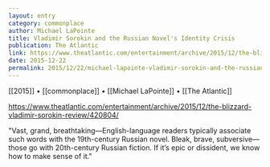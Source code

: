 ```yaml
---
layout: entry
category: commonplace
author: Michael LaPointe
title: Vladimir Sorokin and the Russian Novel's Identity Crisis
publication: The Atlantic
link: https://www.theatlantic.com/entertainment/archive/2015/12/the-blizzard-vladimir-sorokin-review/420804/
date: 2015-12-22
permalink: 2015/12/22/michael-lapointe-vladimir-sorokin-and-the-russian-novels-identity-crisis
---
```


[[2015]] • [[commonplace]] • [[Michael LaPointe]] • [[The Atlantic]]

https://www.theatlantic.com/entertainment/archive/2015/12/the-blizzard-vladimir-sorokin-review/420804/

"Vast, grand, breathtaking—English-language readers typically associate such words with the 19th-century Russian novel. Bleak, brave, subversive—those go with 20th-century Russian fiction. If it’s epic or dissident, we know how to make sense of it."
 
 
